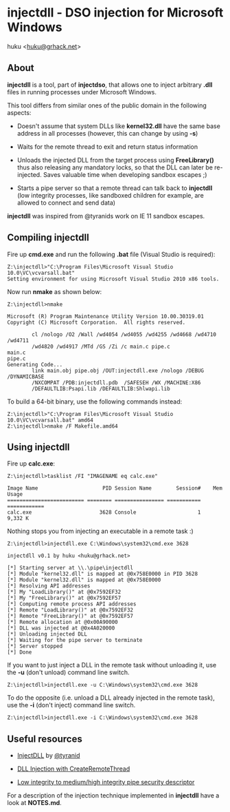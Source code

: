 # injectdll - DSO injection for Microsoft Windows

huku &lt;[huku@grhack.net](mailto:huku@grhack.net)&gt;


## About

**injectdll** is a tool, part of **injectdso**, that allows one to inject
arbitrary **.dll** files in running processes under Microsoft Windows.

This tool differs from similar ones of the public domain in the following
aspects:

  * Doesn't assume that system DLLs like **kernel32.dll** have the same base
  address in all processes (however, this can change by using **-s**)

  * Waits for the remote thread to exit and return status information

  * Unloads the injected DLL from the target process using **FreeLibrary()**
  thus also releasing any mandatory locks, so that the DLL can later be
  re-injected. Saves valuable time when developing sandbox escapes ;)

  * Starts a pipe server so that a remote thread can talk back to **injectdll**
  (low integrity processes, like sandboxed children for example, are allowed to
  connect and send data)

**injectdll** was inspired from @tyranids work on IE 11 sandbox escapes.


## Compiling injectdll

Fire up **cmd.exe** and run the following **.bat** file (Visual Studio is
required):

```
Z:\injectdll>"C:\Program Files\Microsoft Visual Studio 10.0\VC\vcvarsall.bat"
Setting environment for using Microsoft Visual Studio 2010 x86 tools.
```

Now run **nmake** as shown below:

```
Z:\injectdll>nmake

Microsoft (R) Program Maintenance Utility Version 10.00.30319.01
Copyright (C) Microsoft Corporation.  All rights reserved.

        cl /nologo /O2 /Wall /wd4054 /wd4055 /wd4255 /wd4668 /wd4710 /wd4711
        /wd4820 /wd4917 /MTd /GS /Zi /c main.c pipe.c
main.c
pipe.c
Generating Code...
        link main.obj pipe.obj /OUT:injectdll.exe /nologo /DEBUG /DYNAMICBASE
        /NXCOMPAT /PDB:injectdll.pdb  /SAFESEH /WX /MACHINE:X86
        /DEFAULTLIB:Psapi.lib /DEFAULTLIB:Shlwapi.lib
```

To build a 64-bit binary, use the following commands instead:

```
Z:\injectdll>"C:\Program Files\Microsoft Visual Studio 10.0\VC\vcvarsall.bat" amd64
Z:\injectdll>nmake /F Makefile.amd64
```


## Using injectdll

Fire up **calc.exe**:

```
Z:\injectdll>tasklist /FI "IMAGENAME eq calc.exe"

Image Name                     PID Session Name        Session#    Mem Usage
========================= ======== ================ =========== ============
calc.exe                      3628 Console                    1      9,332 K
```

Nothing stops you from injecting an executable in a remote task :)

```
Z:\injectdll>injectdll.exe C:\Windows\system32\cmd.exe 3628

injectdll v0.1 by huku <huku@grhack.net>

[*] Starting server at \\.\pipe\injectdll
[*] Module "kernel32.dll" is mapped at @0x758E0000 in PID 3628
[*] Module "kernel32.dll" is mapped at @0x758E0000
[*] Resolving API addresses
[*] My "LoadLibrary()" at @0x7592EF32
[*] My "FreeLibrary()" at @0x7592EF57
[*] Computing remote process API addresses
[*] Remote "LoadLibrary()" at @0x7592EF32
[*] Remote "FreeLibrary()" at @0x7592EF57
[*] Remote allocation at @0x00A90000
[*] DLL was injected at @0x4A020000
[*] Unloading injected DLL
[*] Waiting for the pipe server to terminate
[*] Server stopped
[*] Done
```

If you want to just inject a DLL in the remote task without unloading it, use
the **-u** (don't unload) command line switch.

```
Z:\injectdll>injectdll.exe -u C:\Windows\system32\cmd.exe 3628
```

To do the opposite (i.e. unload a DLL already injected in the remote task), use
the **-i** (don't inject) command line switch.

```
Z:\injectdll>injectdll.exe -i C:\Windows\system32\cmd.exe 3628
```


## Useful resources

  * [InjectDLL](https://github.com/tyranid/IE11SandboxEscapes/tree/master/InjectDll)
  by [@tyranid](https://github.com/tyranid)

  * [DLL Injection with CreateRemoteThread](http://stackoverflow.com/questions/22750112/dll-injection-with-createremotethread)

  * [Low integrity to medium/high integrity pipe security descriptor](http://stackoverflow.com/questions/9589142/low-integrity-to-medium-high-integrity-pipe-security-descriptor)

For a description of the injection technique implemented in **injectdll** have
a look at **NOTES.md**.

